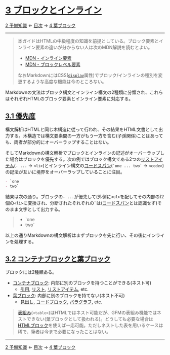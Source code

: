 # [3 ブロックとインライン](https://higuma.github.io/github-markdown-guide/gfm/#blocks-and-inlines)

[2 予備知識](preliminaries.md)
← [目次](index.md) →
[4 葉ブロック](leaf-blocks.md)

------------------------------------------------------------------------

> 本ガイドはHTMLの中級程度の知識を前提としている。ブロック要素とインライン要素の違いが分からない人は次のMDN解説を読むとよい。
> 
> * [MDN - インライン要素](https://developer.mozilla.org/ja/docs/Web/HTML/Inline_elements)
> * [MDN - ブロックレベル要素](https://developer.mozilla.org/ja/docs/Web/HTML/Block-level-elements)
> 
> なおMarkdownにはCSS([`display`](https://developer.mozilla.org/ja/docs/Web/CSS/display)属性)でブロック/インラインの種別を変更するような高度な機能は今のところない。

Markdownの文法はブロック構文とインライン構文の2種類に分類され、これらはそれぞれHTMLのブロック要素とインライン要素に対応する。

## [3.1 優先度](https://higuma.github.io/github-markdown-guide/gfm/#precedence)

構文解析はHTMLと同じ木構造に従って行われ、その結果をHTML文書として出力する。木構造では構文要素間の一方がもう一方を含む(子孫関係)ことはあっても、両者が部分的にオーバーラップすることはない。

そしてMarkdownの構文解析でブロックとインラインの記述がオーバーラップした場合はブロックを優先する。次の例ではブロック構文である2つの[リストアイテム](`- ...` → `<li>`)とインライン構文の[コードスパン](`` `one ... two` `` → `<code>`)の記法が互いに境界をオーバーラップしていることに注目。

```markdown
- `one
- two`
```

結果は次の通り。ブロックの`- ...`が優先して(外側に`<ul>`を配してその内部の)2個の`<li>`に変換され、分断されたそれぞれの`` ` ``は([コードスパン]とは認識せず)そのまま文字として出力する。

> - `one
> - two`

以上の通りMarkdownの構文解析はまずブロックを先に行い、その後にインラインを処理する。

## [3.2 コンテナブロックと葉ブロック](https://higuma.github.io/github-markdown-guide/gfm/#container-blocks-and-leaf-blocks)

ブロックには2種類ある。

* [コンテナブロック](container-blocks.md): 内部に別のブロックを持つことができる(ネスト可)
    * [引用](block-quotes.md), [リスト](lists.md), [リストアイテム](list-items.md), etc.
* [葉ブロック](leaf-blocks.md): 内部に別のブロックを持てない(ネスト不可)
    * [見出し](atx-headings.md), [コードブロック](fenced-code-blocks.md), [パラグラフ](paragraphs.md), etc.

> [表組み](tables-extension)(`<table>`)はHTMLではネスト可能だが、GFMの表組み機能ではネストできない(葉ブロックとして扱われる)。どうしても必要な場合は[HTMLブロック](html-blocks.md)を使えば一応可能。ただしネストした表を用いるケースは稀で、筆者は今まで必要になったことはない。

------------------------------------------------------------------------

[2 予備知識](preliminaries.md)
← [目次](index.md) →
[4 葉ブロック](leaf-blocks.md)

[コードスパン]: code-spans.md
[リストアイテム]: list-items.md
